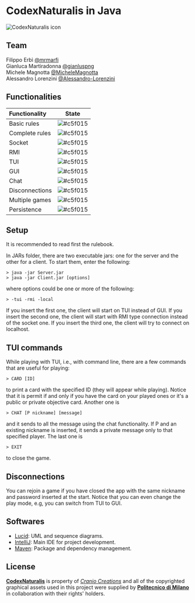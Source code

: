 # CodexNaturalis in Java

![CodexNaturalis icon](https://github.com/Alessandro-Lorenzini/ing-sw-2024-Erbi-Martiradonna-Magnotta-Lorenzini/blob/main/CodexNaturalis/src/main/resources/assets/images/rulebook/01.png)

## Team
Filippo Erbì [@mrmarfi](https://github.com/mrmarfi)<br>
Gianluca Martiradonna [@gianluspng](https://github.com/gianluspng)<br>
Michele Magnotta [@MicheleMagnotta](https://github.com/MicheleMagnotta)<br>
Alessandro Lorenzini [@Alessandro-Lorenzini](https://github.com/Alessandro-Lorenzini)<br>

## Functionalities

| Functionality | State |
|:-----------------------|:------------------------------------:|
| Basic rules | ![#c5f015](https://placehold.it/15/44bb44/44bb44) |
| Complete rules | ![#c5f015](https://placehold.it/15/44bb44/44bb44) |
| Socket | ![#c5f015](https://placehold.it/15/44bb44/44bb44) |
| RMI | ![#c5f015](https://placehold.it/15/44bb44/44bb44) |
| TUI | ![#c5f015](https://placehold.it/15/44bb44/44bb44)|
| GUI | ![#c5f015](https://placehold.it/15/44bb44/44bb44) |
| Chat | ![#c5f015](https://placehold.it/15/44bb44/44bb44) |
| Disconnections | ![#c5f015](https://placehold.it/15/44bb44/44bb44) |
| Multiple games | ![#c5f015](https://placehold.it/15/f03c15/f03c15) |
| Persistence | ![#c5f015](https://placehold.it/15/f03c15/f03c15) |

## Setup
It is recommended to read first the rulebook.

In JARs folder, there are two executable jars: one for the server and the other for a client. To start them, enter the following:
```shell
> java -jar Server.jar
> java -jar Client.jar [options]
```
where options could be one or more of the following:
```shell
> -tui -rmi -local
```
If you insert the first one, the client will start on TUI instead of GUI.
If you insert the second one, the client will start with RMI type connection instead of the socket one.
If you insert the third one, the client will try to connect on localhost.

## TUI commands
While playing with TUI, i.e., with command line, there are a few commands that are useful for playing:
```shell
> CARD [ID]
```
to print a card with the specified ID (they will appear while playing). Notice that it is permit if and only if you have the card on your played ones or it's a public or private objective card.
Another one is
```shell
> CHAT [P nickname] [message]
```
and it sends to all the message using the chat functionality. If P and an existing nickname is inserted, it sends a private message only to that specified player.
The last one is
```shell
> EXIT
```
to close the game.

## Disconnections
You can rejoin a game if you have closed the app with the same nickname and password inserted at the start. Notice that you can even change the play mode, e.g, you can switch from TUI to GUI.

## Softwares

* [Lucid](https://lucid.app/): UML and sequence diagrams.
* [IntelliJ](https://www.jetbrains.com/idea/): Main IDE for project development.
* [Maven](https://maven.apache.org/): Package and dependency management.

## License

[**CodexNaturalis**](https://www.craniocreations.it/prodotto/codex-naturalis) is property of [_Cranio Creations_] and all of the copyrighted graphical assets used in this project were supplied by [**Politecnico di Milano**] in collaboration with their rights' holders.

[_Cranio Creations_]: https://www.craniocreations.it/
[**Politecnico di Milano**]: https://www.polimi.it/
